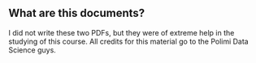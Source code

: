 ## What are this documents?
I did not write these two PDFs, but they were of extreme help
in the studying of this course. All credits for this material 
go to the Polimi Data Science guys.

